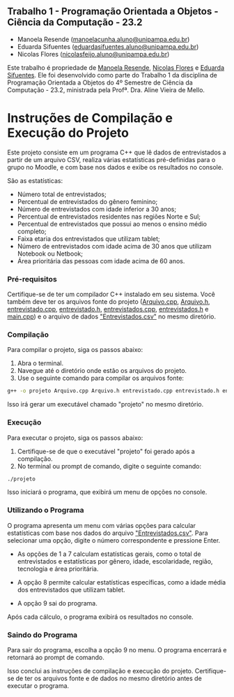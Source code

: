 ## Trabalho 1 - Programação Orientada a Objetos - Ciência da Computação - 23.2
- Manoela Resende (manoelacunha.aluno@unipampa.edu.br)
- Eduarda Sifuentes (eduardasifuentes.aluno@unipampa.edu.br)
- Nicolas Flores (nicolasfeijo.aluno@unipampa.edu.br)

Este trabalho é propriedade de [Manoela Resende](https://github.com/manoelargc), [Nicolas Flores](https://github.com/Nicolas023) e  [Eduarda Sifuentes](https://github.com/eduardasifuentes). Ele foi desenvolvido como parte do Trabalho 1 da disciplina de Programação Orientada a Objetos do 4º Semestre de Ciência da Computação - 23.2, ministrada pela Profª. Dra. Aline Vieira de Mello.

# Instruções de Compilação e Execução do Projeto

Este projeto consiste em um programa C++ que lê dados de entrevistados a partir de um arquivo CSV, realiza várias estatísticas pré-definidas para o grupo no Moodle, e com base nos dados e exibe os resultados no console.  

São as estatísticas: 
- Número total de entrevistados;
- Percentual de entrevistados do gênero feminino;
- Número de entrevistados com idade inferior a 30 anos;
- Percentual de entrevistados residentes nas regiões Norte e Sul;
- Percentual de entrevistados que possui ao menos o ensino médio completo;
- Faixa etaria dos entrevistados que utilizam tablet;
- Número de entrevistados com idade acima de 30 anos que utilizam Notebook ou Netbook;
- Área prioritária das pessoas com idade acima de 60 anos.


### Pré-requisitos

Certifique-se de ter um compilador C++ instalado em seu sistema. Você também deve ter os arquivos fonte do projeto ([Arquivo.cpp](https://github.com/manoelargc/POO/blob/main/Trabalho1/Arquivo.cpp), [Arquivo.h](https://github.com/manoelargc/POO/blob/main/Trabalho1/Arquivo.h), [entrevistado.cpp](https://github.com/manoelargc/POO/blob/main/Trabalho1/entrevistado.cpp), [entrevistado.h](https://github.com/manoelargc/POO/blob/main/Trabalho1/entrevistado.h), [entrevistados.cpp](https://github.com/manoelargc/POO/blob/main/Trabalho1/entrevistados.cpp), [entrevistados.h](https://github.com/manoelargc/POO/blob/main/Trabalho1/entrevistados.h) e [main.cpp](https://github.com/manoelargc/POO/blob/main/Trabalho1/main.cpp)) e o arquivo de dados ["Entrevistados.csv"](https://github.com/manoelargc/POO/blob/main/Trabalho1/Entrevistados.csv) no mesmo diretório.

### Compilação

Para compilar o projeto, siga os passos abaixo:

1. Abra o terminal.
2. Navegue até o diretório onde estão os arquivos do projeto.
3. Use o seguinte comando para compilar os arquivos fonte:

```bash
g++ -o projeto Arquivo.cpp Arquivo.h entrevistado.cpp entrevistado.h entrevistados.cpp entrevistados.h main.cpp
```

Isso irá gerar um executável chamado "projeto" no mesmo diretório.

### Execução

Para executar o projeto, siga os passos abaixo:

1. Certifique-se de que o executável "projeto" foi gerado após a compilação.
2. No terminal ou prompt de comando, digite o seguinte comando:

```bash
./projeto
```

Isso iniciará o programa, que exibirá um menu de opções no console.

### Utilizando o Programa

O programa apresenta um menu com várias opções para calcular estatísticas com base nos dados do arquivo ["Entrevistados.csv"](https://github.com/manoelargc/POO/blob/main/Trabalho1/Entrevistados.csv). Para selecionar uma opção, digite o número correspondente e pressione Enter.

- As opções de 1 a 7 calculam estatísticas gerais, como o total de entrevistados e estatísticas por gênero, idade, escolaridade, região, tecnologia e área prioritária.

- A opção 8 permite calcular estatísticas específicas, como a idade média dos entrevistados que utilizam tablet.

- A opção 9 sai do programa.

Após cada cálculo, o programa exibirá os resultados no console.

### Saindo do Programa

Para sair do programa, escolha a opção 9 no menu. O programa encerrará e retornará ao prompt de comando.

Isso conclui as instruções de compilação e execução do projeto. Certifique-se de ter os arquivos fonte e de dados no mesmo diretório antes de executar o programa.

